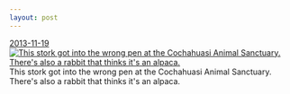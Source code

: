```yaml
---
layout: post
---
```


<p>
  <time><a href="/211">2013-11-19</a></time>
  <a href="/211"><img src="{{ site.assets_url }}/211-640.jpg" srcset="{{ site.assets_url }}/211-1280.jpg 1280w, {{ site.assets_url }}/211-960.jpg 960w, {{ site.assets_url }}/211-640.jpg 640w, {{ site.assets_url }}/211-320.jpg 320w" sizes="(min-width: 700px) 50vw, calc(100vw - 2rem)" alt="This stork got into the wrong pen at the Cochahuasi Animal Sanctuary. There&#x27;s also a rabbit that thinks it&#x27;s an alpaca." /></a>
  <span>This stork got into the wrong pen at the Cochahuasi Animal Sanctuary. There&#x27;s also a rabbit that thinks it&#x27;s an alpaca.</span>
</p>
